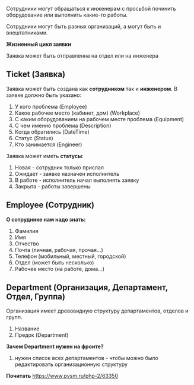 Сотрудники могут обращаться к инженерам с просьбой починить оборудование или выполнить какие-то работы. 

Сотрудники могут быть разных организаций, а могут быть и внештатниками.







**Жизненный цикл заявки**



Заявка может быть отправленна на отдел или на инженера



## Ticket (Заявка)

Заявка может быть создана как **сотрудником** так и **инженером**. 
В заявке должно быть указано:
1. У кого проблема (Employee)
2. Какое рабочее место (кабинет, дом) (Workplace)
3. С каким оборудованием на рабочем месте проблема (Equipment)
4. С чем именно проблема (Description)
5. Когда обратились (DateTime)
6. Статус (Status)
7. Кто занимается (Engineer)


Заявка может иметь **статусы**:
1. Новая - сотрудник только прислал
2. Ожидает - заявке назначен исполнитель
3. В работе - исполнитель начал выполнять заявку
4. Закрыта - работы завершены



## Employee (Сотрудник)

**О сотруднике нам надо знать:**
1. Фамилия
2. Имя
3. Отчество
4. Почта (личная, рабочая, прочая...)
5. Телефон (мобильный, местный, городской)
6. Отдел (может быть  несколько)
7. Рабочее место (на работе, дома...)
   


## Department (Организация, Департамент, Отдел, Группа)

Организация имеет древовидную структуру департаментов, отделов и групп.

1. Название
2. Предок (Department)


**Зачем Department нужен на фронте?**
1) нужен список всех департаментов - чтобы можно было редактировать организационную структуру





**Почитать**
https://www.pvsm.ru/php-2/63350